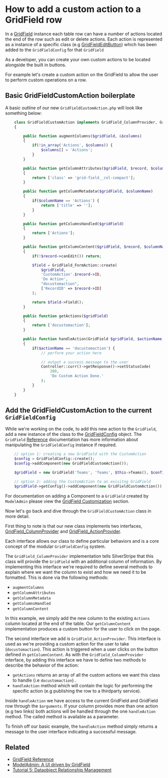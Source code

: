 # How to add a custom action to a GridField row

In a [GridField](/developer_guides/forms/field_types/gridfield) instance each table row can have a
number of actions located the end of the row such as edit or delete actions.
Each action is represented as a instance of a specific class
(e.g [GridFieldEditButton](api:SilverStripe\Forms\GridField\GridFieldEditButton)) which has been added to the `GridFieldConfig`
for that `GridField`

As a developer, you can create your own custom actions to be located alongside
the built in buttons.

For example let's create a custom action on the GridField to allow the user to
perform custom operations on a row.

## Basic GridFieldCustomAction boilerplate

A basic outline of our new `GridFieldCustomAction.php` will look like something
below:


```php
	class GridFieldCustomAction implements GridField_ColumnProvider, GridField_ActionProvider 
	{

		public function augmentColumns($gridField, &$columns) 
		{
			if(!in_array('Actions', $columns)) {
				$columns[] = 'Actions';
			}
		}

		public function getColumnAttributes($gridField, $record, $columnName) 
		{
			return ['class' => 'grid-field__col-compact'];
		}

		public function getColumnMetadata($gridField, $columnName) 
		{
			if($columnName == 'Actions') {
				return ['title' => ''];
			}
		}

		public function getColumnsHandled($gridField) 
		{
			return ['Actions'];
		}

		public function getColumnContent($gridField, $record, $columnName) 
		{
			if(!$record->canEdit()) return;

			$field = GridField_FormAction::create(
				$gridField,
				'CustomAction'.$record->ID,
				'Do Action',
				"docustomaction",
				['RecordID' => $record->ID]
			);

			return $field->Field();
		}

		public function getActions($gridField) 
		{
			return ['docustomaction'];
		}

		public function handleAction(GridField $gridField, $actionName, $arguments, $data) 
		{
			if($actionName == 'docustomaction') {
				// perform your action here

				// output a success message to the user
				Controller::curr()->getResponse()->setStatusCode(
					200,
					'Do Custom Action Done.'
				);
			}
		}
	}

```

## Add the GridFieldCustomAction to the current `GridFieldConfig`

While we're working on the code, to add this new action to the `GridField`, add
a new instance of the class to the [GridFieldConfig](api:SilverStripe\Forms\GridField\GridFieldConfig) object. The `GridField`
[Reference](/developer_guides/forms/field_types/gridfield) documentation has more information about
manipulating the `GridFieldConfig` instance if required.


```php
	// option 1: creating a new GridField with the CustomAction
	$config = GridFieldConfig::create();
	$config->addComponent(new GridFieldCustomAction());

	$gridField = new GridField('Teams', 'Teams', $this->Teams(), $config);

	// option 2: adding the CustomAction to an exisitng GridField
	$gridField->getConfig()->addComponent(new GridFieldCustomAction());
```

For documentation on adding a Component to a `GridField` created by `ModelAdmin`
please view the [GridField Customization](/developer_guides/forms/how_tos/create_a_gridfield_actionprovider) section.

Now let's go back and dive through the `GridFieldCustomAction` class in more
detail.

First thing to note is that our new class implements two interfaces,
[GridField_ColumnProvider](api:SilverStripe\Forms\GridField\GridField_ColumnProvider) and [GridField_ActionProvider](api:SilverStripe\Forms\GridField\GridField_ActionProvider).

Each interface allows our class to define particular behaviors and is a core
concept of the modular `GridFieldConfig` system.

The `GridField_ColumnProvider` implementation tells SilverStripe that this class
will provide the `GridField` with an additional column of information. By
implementing this interface we're required to define several methods to explain
where we want the column to exist and how we need it to be formatted. This is
done via the following methods:

 * `augmentColumns`
 * `getColumnAttributes`
 * `getColumnMetadata`
 * `getColumnsHandled`
 * `getColumnContent`

In this example, we simply add the new column to the existing `Actions` column
located at the end of the table. Our `getColumnContent` implementation produces
a custom button for the user to click on the page.

The second interface we add is `GridField_ActionProvider`. This interface is
used as we're providing a custom action for the user to take (`docustomaction`).
This action is triggered when a user clicks on the button defined in
`getColumnContent`. As with the `GridField_ColumnProvider` interface, by adding
this interface we have to define two methods to describe the behavior of the
action:

 * `getActions` returns an array of all the custom actions we want this class to
 handle (i.e `docustomaction`) .
 * `handleAction` method which will contain the logic for performing the
 specific action (e.g publishing the row to a thirdparty service).

Inside `handleAction` we have access to the current GridField and GridField row
through the `$arguments`. If your column provides more than one action (e.g two
links) both actions will be handled through the one `handleAction` method. The
called method is available as a parameter.

To finish off our basic example, the `handleAction` method simply returns a
message to the user interface indicating a successful message.

## Related

 * [GridField Reference](/developer_guides/forms/field_types/gridfield)
 * [ModelAdmin: A UI driven by GridField](/developer_guides/customising_the_admin_interface/modeladmin)
 * [Tutorial 5: Dataobject Relationship Management](/tutorials/dataobject_relationship_management)

